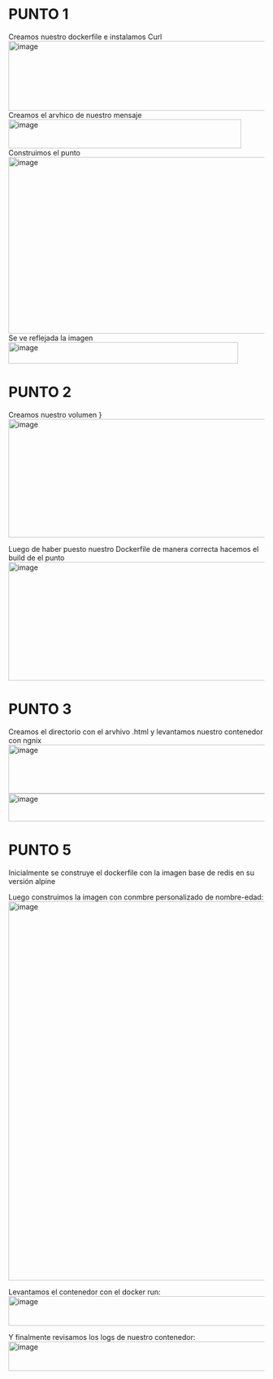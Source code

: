 # PUNTO 1
Creamos nuestro dockerfile e instalamos Curl
<img width="651" height="137" alt="image" src="https://github.com/user-attachments/assets/db06a795-1043-48e2-8027-4400cb5a390b" />
Creamos el arvhico de nuestro mensaje
<img width="458" height="57" alt="image" src="https://github.com/user-attachments/assets/07309c2b-0e71-46fc-a947-0d0cfe9c1f43" />
Construimos el punto
<img width="1919" height="347" alt="image" src="https://github.com/user-attachments/assets/777820b8-6bd9-4620-8ef4-4cf7333b77c1" />
Se ve reflejada la imagen
<img width="452" height="42" alt="image" src="https://github.com/user-attachments/assets/dedacb79-deca-4fe1-ac1d-c0b04dd6c9b2" />


# PUNTO 2
Creamos nuestro volumen }
<img width="1895" height="233" alt="image" src="https://github.com/user-attachments/assets/f3c072af-3d72-40c1-9e94-67b53fc24044" />

Luego de haber puesto nuestro Dockerfile de manera correcta hacemos el build de el punto
<img width="1895" height="233" alt="image" src="https://github.com/user-attachments/assets/6c72faef-a51d-4be3-a6ea-a36b6cc8d2d1" />

# PUNTO 3 
Creamos el directorio con el arvhivo .html y levantamos nuestro contenedor con ngnix
<img width="556" height="96" alt="image" src="https://github.com/user-attachments/assets/c7e5b24e-c2c1-4144-a49f-0d441859fb46" />
<img width="1250" height="55" alt="image" src="https://github.com/user-attachments/assets/ea8c641d-6359-459a-bdc1-e8440e108f20" />

# PUNTO 5

Inicialmente se construye el dockerfile con la imagen base de redis en su versión alpine




Luego construimos la imagen con conmbre personalizado de nombre-edad:
<img width="1917" height="745" alt="image" src="https://github.com/user-attachments/assets/5ba31a28-9b2e-44b5-b248-8dddcabe3a43" />


Levantamos el contenedor con el docker run:
<img width="808" height="58" alt="image" src="https://github.com/user-attachments/assets/a5b71c40-520c-4258-8664-4af3b6aa90a6" />


Y finalmente revisamos los logs de nuestro contenedor:
<img width="808" height="58" alt="image" src="https://github.com/user-attachments/assets/a5b71c40-520c-4258-8664-4af3b6aa90a6" />


